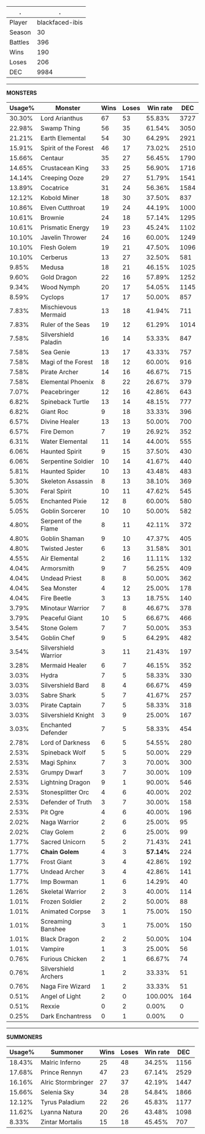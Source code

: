 .|.
|-|-
Player|blackfaced-ibis
Season|30
Battles|396
Wins|190
Loses|206
DEC|9984

---
**MONSTERS**

Usage%|Monster|Wins|Loses|Win rate|DEC|
-|-|-|-|-|-|
30.30%|Lord Arianthus|67|53|55.83%|3727|
22.98%|Swamp Thing|56|35|61.54%|3050|
21.21%|Earth Elemental|54|30|64.29%|2921|
15.91%|Spirit of the Forest|46|17|73.02%|2510|
15.66%|Centaur|35|27|56.45%|1790|
14.65%|Crustacean King|33|25|56.90%|1716|
14.14%|Creeping Ooze|29|27|51.79%|1541|
13.89%|Cocatrice|31|24|56.36%|1584|
12.12%|Kobold Miner|18|30|37.50%|837|
10.86%|Elven Cutthroat|19|24|44.19%|1000|
10.61%|Brownie|24|18|57.14%|1295|
10.61%|Prismatic Energy|19|23|45.24%|1102|
10.10%|Javelin Thrower|24|16|60.00%|1249|
10.10%|Flesh Golem|19|21|47.50%|1096|
10.10%|Cerberus|13|27|32.50%|581|
9.85%|Medusa|18|21|46.15%|1025|
9.60%|Gold Dragon|22|16|57.89%|1252|
9.34%|Wood Nymph|20|17|54.05%|1145|
8.59%|Cyclops|17|17|50.00%|857|
7.83%|Mischievous Mermaid|13|18|41.94%|711|
7.83%|Ruler of the Seas|19|12|61.29%|1014|
7.58%|Silvershield Paladin|16|14|53.33%|847|
7.58%|Sea Genie|13|17|43.33%|757|
7.58%|Magi of the Forest|18|12|60.00%|916|
7.58%|Pirate Archer|14|16|46.67%|715|
7.58%|Elemental Phoenix|8|22|26.67%|379|
7.07%|Peacebringer|12|16|42.86%|643|
6.82%|Spineback Turtle|13|14|48.15%|777|
6.82%|Giant Roc|9|18|33.33%|396|
6.57%|Divine Healer|13|13|50.00%|700|
6.57%|Fire Demon|7|19|26.92%|352|
6.31%|Water Elemental|11|14|44.00%|555|
6.06%|Haunted Spirit|9|15|37.50%|430|
6.06%|Serpentine Soldier|10|14|41.67%|440|
5.81%|Haunted Spider|10|13|43.48%|483|
5.30%|Skeleton Assassin|8|13|38.10%|369|
5.30%|Feral Spirit|10|11|47.62%|545|
5.05%|Enchanted Pixie|12|8|60.00%|580|
5.05%|Goblin Sorcerer|10|10|50.00%|582|
4.80%|Serpent of the Flame|8|11|42.11%|372|
4.80%|Goblin Shaman|9|10|47.37%|405|
4.80%|Twisted Jester|6|13|31.58%|301|
4.55%|Air Elemental|2|16|11.11%|132|
4.04%|Armorsmith|9|7|56.25%|409|
4.04%|Undead Priest|8|8|50.00%|362|
4.04%|Sea Monster|4|12|25.00%|178|
4.04%|Fire Beetle|3|13|18.75%|140|
3.79%|Minotaur Warrior|7|8|46.67%|378|
3.79%|Peaceful Giant|10|5|66.67%|466|
3.54%|Stone Golem|7|7|50.00%|353|
3.54%|Goblin Chef|9|5|64.29%|482|
3.54%|Silvershield Warrior|3|11|21.43%|197|
3.28%|Mermaid Healer|6|7|46.15%|352|
3.03%|Hydra|7|5|58.33%|330|
3.03%|Silvershield Bard|8|4|66.67%|459|
3.03%|Sabre Shark|5|7|41.67%|257|
3.03%|Pirate Captain|7|5|58.33%|318|
3.03%|Silvershield Knight|3|9|25.00%|167|
3.03%|Enchanted Defender|7|5|58.33%|454|
2.78%|Lord of Darkness|6|5|54.55%|280|
2.53%|Spineback Wolf|5|5|50.00%|229|
2.53%|Magi Sphinx|7|3|70.00%|300|
2.53%|Grumpy Dwarf|3|7|30.00%|109|
2.53%|Lightning Dragon|9|1|90.00%|546|
2.53%|Stonesplitter Orc|4|6|40.00%|202|
2.53%|Defender of Truth|3|7|30.00%|158|
2.53%|Pit Ogre|4|6|40.00%|196|
2.02%|Naga Warrior|2|6|25.00%|95|
2.02%|Clay Golem|2|6|25.00%|99|
1.77%|Sacred Unicorn|5|2|71.43%|241|
1.77%|**Chain Golem**|4|3|**57.14%**|224|
1.77%|Frost Giant|3|4|42.86%|192|
1.77%|Undead Archer|3|4|42.86%|141|
1.77%|Imp Bowman|1|6|14.29%|40|
1.26%|Skeletal Warrior|2|3|40.00%|114|
1.01%|Frozen Soldier|2|2|50.00%|88|
1.01%|Animated Corpse|3|1|75.00%|150|
1.01%|Screaming Banshee|3|1|75.00%|150|
1.01%|Black Dragon|2|2|50.00%|104|
1.01%|Vampire|1|3|25.00%|56|
0.76%|Furious Chicken|2|1|66.67%|74|
0.76%|Silvershield Archers|1|2|33.33%|51|
0.76%|Naga Fire Wizard|1|2|33.33%|51|
0.51%|Angel of Light|2|0|100.00%|164|
0.51%|Rexxie|0|2|0.00%|0|
0.25%|Dark Enchantress|0|1|0.00%|0|

---
**SUMMONERS**

Usage%|Summoner|Wins|Loses|Win rate|DEC|
-|-|-|-|-|-|
18.43%|Malric Inferno|25|48|34.25%|1156|
17.68%|Prince Rennyn|47|23|67.14%|2529|
16.16%|Alric Stormbringer|27|37|42.19%|1447|
15.66%|Selenia Sky|34|28|54.84%|1866|
12.12%|Tyrus Paladium|22|26|45.83%|1177|
11.62%|Lyanna Natura|20|26|43.48%|1098|
8.33%|Zintar Mortalis|15|18|45.45%|707|
